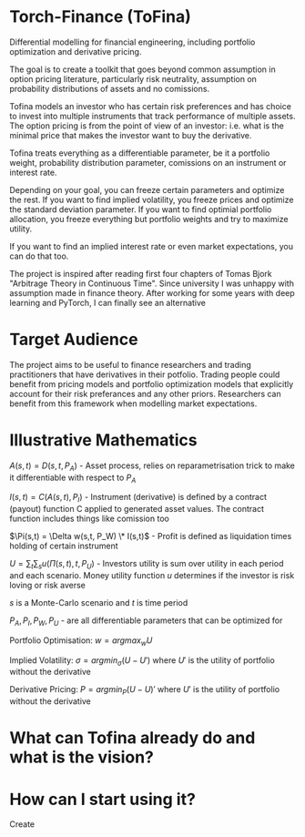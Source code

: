 # Torch-Finance (ToFina)

Differential modelling for financial engineering, including portfolio optimization and derivative pricing.

The goal is to create a toolkit that goes beyond common assumption in option pricing literature, particularly risk neutrality, assumption on probability distributions of assets and no comissions.

Tofina models an investor who has certain risk preferences and has choice to invest into multiple instruments that track performance of multiple assets. The option pricing is from the point of view of an investor: i.e. what is the minimal price that makes the investor want to buy the derivative.

Tofina treats everything as a differentiable parameter, be it a portfolio weight, probability distribution parameter, comissions on an instrument or interest rate.

Depending on your goal, you can freeze certain parameters and optimize the rest. If you want to find implied volatility, you freeze prices and
optimize the standard deviation parameter. If you want to find optimial portfolio allocation, you freeze everything but portfolio weights and try to maximize utility.

If you want to find an implied interest rate or even market expectations, you can do that too.

The project is inspired after reading first four chapters of Tomas Bjork "Arbitrage Theory in Continuous Time".
Since university I was unhappy with assumption made in finance theory. After working for some years with deep learning and PyTorch, I can finally see an alternative

# Target Audience

The project aims to be useful to finance researchers and trading practitioners that have derivatives in their potfolio. Trading people could benefit from pricing models and portfolio optimization models that explicitly account for their risk preferances and any other priors. Researchers can benefit from this framework when modelling market expectations.

# Illustrative Mathematics

$A(s, t) = D(s, t, P_A)$ - Asset process, relies on reparametrisation trick to make it differentiable with respect to $P_A$

$I(s,t) = C(A(s, t), P_I)$ - Instrument (derivative) is defined by a contract (payout) function C applied to generated asset values. The contract function includes things like comission too

$\Pi(s,t) = \Delta w(s,t, P_W) \* I(s,t)$ - Profit is defined as liquidation times holding of certain instrument

$U = \sum_t \sum_s{u(\Pi(s,t), t, P_U)}$ - Investors utility is sum over utility in each period and each scenario. Money utility function $u$ determines if the investor is risk loving or risk averse

$s$ is a Monte-Carlo scenario and $t$ is time period

$P_A, P_I, P_W, P_U$ - are all differentiable parameters that can be optimized for

Portfolio Optimisation: $w = argmax_w U$

Implied Volatility: $\sigma = argmin_{\sigma} (U - U')$ where $U'$ is the utility of portfolio without the derivative

Derivative Pricing: $P = argmin_{P} (U - U)'$ where $U'$ is the utility of portfolio without the derivative

# What can Tofina already do and what is the vision?

# How can I start using it?

Create
